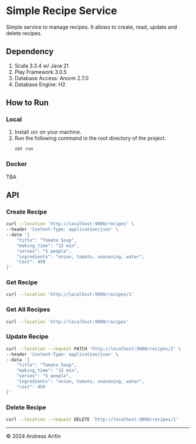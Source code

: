 # Simple Recipe Service

Simple service to manage recipes. It allows to create, read, update and delete recipes.

## Dependency
1. Scala 3.3.4 w/ Java 21
2. Play Framework 3.0.5
3. Database Access: Anorm 2.7.0
4. Database Engine: H2

## How to Run
### Local
1. Install `sbt` on your machine.
2. Run the following command in the root directory of the project.
    ```bash
    sbt run
    ```
### Docker
TBA

## API
### Create Recipe
```bash
curl --location 'http://localhost:9000/recipes' \
--header 'Content-Type: application/json' \
--data '{
    "title": "Tomato Soup",
    "making_time": "15 min",
    "serves": "5 people",
    "ingredients": "onion, tomato, seasoning, water",
    "cost": 450          
}'
```
### Get Recipe
```bash
curl --location 'http://localhost:9000/recipes/1'
```
### Get All Recipes
```bash
curl --location 'http://localhost:9000/recipes'
```
### Update Recipe
```bash
curl --location --request PATCH 'http://localhost:9000/recipes/2' \
--header 'Content-Type: application/json' \
--data '{
    "title": "Tomato Soup",
    "making_time": "15 min",
    "serves": "5 people",
    "ingredients": "onion, tomato, seasoning, water",
    "cost": 450           
}'
```
### Delete Recipe
```bash
curl --location --request DELETE 'http://localhost:9000/recipes/1'
```

---
&copy; 2024 Andreas Arifin
